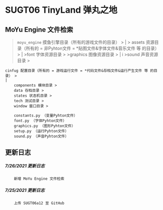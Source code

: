 SUGT06 TinyLand 弹丸之地
=======================




MoYu Engine 文件检索
-------------------
> `moyu_engine` 摸鱼引擎目录（所有的游戏文件的目录） >
|
    > assets 资源目录（所有的 = 非Pyhton文件 = *贴图文件&字体文件&音乐文件 等 的目录） >
    |
        >font 字体资源目录 >
        >graphics 图像资源目录 >
        |
            i
        >sound 声音资源目录 >

    cinfug 配置目录（所有的 = 游戏运行文件 = *代码文件&存档文件&运行产生文件 等 的目录） >
    |
        components 模块目录 >
        data 存档目录 >
        states 状态机目录 >
        tech 测试目录 >
        window 窗口目录 >

        constants.py （变量Pyhton文件）
        font.py （字体Pyhton文件）
        graphics.py （图形Pyhton文件）
        setup.py （运行Pyhton文件）
        sound.py （声音Pyhton文件）

更新日志
-------
##### 7/26/2021 更新日志
        新增 MoYu Engine 文件检索

##### 7/25/2021 更新日志
        上传 SUGT06a12 至 GitHub
